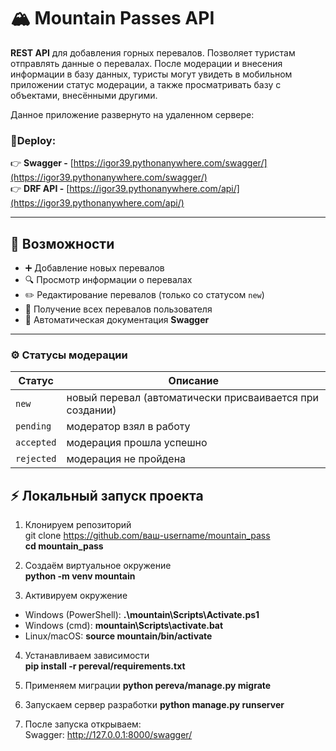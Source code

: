 # 🏔️ Mountain Passes API

**REST API** для добавления горных перевалов. Позволяет туристам отправлять данные о перевалах. После модерации и внесения информации в базу данных, туристы могут увидеть в мобильном приложении статус модерации, а также просматривать базу с объектами, внесёнными другими.

Данное приложение развернуто на удаленном сервере:

### 📄Deploy:
👉 **Swagger -** [https://igor39.pythonanywhere.com/swagger/](https://igor39.pythonanywhere.com/swagger/)  
👉 **DRF API -** [https://igor39.pythonanywhere.com/api/](https://igor39.pythonanywhere.com/api/) 

---

## 🚀 Возможности

- ➕ Добавление новых перевалов  
- 🔍 Просмотр информации о перевалах  
- ✏️ Редактирование перевалов (только со статусом `new`)  
- 👤 Получение всех перевалов пользователя   
- 📘 Автоматическая документация **Swagger**

---

### ⚙️ Статусы модерации

| Статус     | Описание |
|------------|-----------|
| `new`      | новый перевал (автоматически присваивается при создании) |
| `pending`  | модератор взял в работу |
| `accepted` | модерация прошла успешно |
| `rejected` | модерация не пройдена |

## ⚡ Локальный запуск проекта

1. Клонируем репозиторий<br>
git clone https://github.com/ваш-username/mountain_pass<br>
**cd mountain_pass**

2. Создаём виртуальное окружение<br>
**python -m venv mountain**

3. Активируем окружение
* Windows (PowerShell): 
**.\mountain\Scripts\Activate.ps1**
* Windows (cmd): 
**mountain\Scripts\activate.bat**
* Linux/macOS:
**source mountain/bin/activate**

4. Устанавливаем зависимости<br>
**pip install -r pereval/requirements.txt**

5. Применяем миграции
**python pereva/manage.py migrate**

6. Запускаем сервер разработки
**python manage.py runserver**

7. После запуска открываем:<br>
   Swagger: http://127.0.0.1:8000/swagger/
